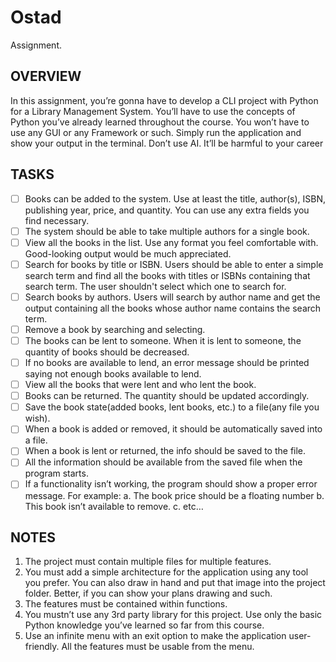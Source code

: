 # Ostad

Assignment.

## OVERVIEW

In this assignment, you’re gonna have to develop a CLI project with Python for a Library
Management System. You’ll have to use the concepts of Python you’ve already learned
throughout the course. You won’t have to use any GUI or any Framework or such. Simply run the
application and show your output in the terminal. Don’t use AI. It’ll be harmful to your career

## TASKS

- [ ] Books can be added to the system. Use at least the title, author(s), ISBN, publishing year, price, and quantity. You can use any extra fields you find necessary.
- [ ] The system should be able to take multiple authors for a single book.
- [ ] View all the books in the list. Use any format you feel comfortable with. Good-looking output would be much appreciated.
- [ ] Search for books by title or ISBN. Users should be able to enter a simple search term and find all the books with titles or ISBNs containing that search term. The user shouldn't select which one to search for.
- [ ] Search books by authors. Users will search by author name and get the output containing all the books whose author name contains the search term.
- [ ] Remove a book by searching and selecting.
- [ ] The books can be lent to someone. When it is lent to someone, the quantity of books should be decreased.
- [ ] If no books are available to lend, an error message should be printed saying not enough books available to lend.
- [ ] View all the books that were lent and who lent the book.
- [ ] Books can be returned. The quantity should be updated accordingly.
- [ ] Save the book state(added books, lent books, etc.) to a file(any file you wish).
- [ ] When a book is added or removed, it should be automatically saved into a file.
- [ ] When a book is lent or returned, the info should be saved to the file.
- [ ] All the information should be available from the saved file when the program starts.
- [ ] If a functionality isn’t working, the program should show a proper error message. For
      example:
      a. The book price should be a floating number
      b. This book isn’t available to remove.
      c. etc…

## NOTES

1. The project must contain multiple files for multiple features.
2. You must add a simple architecture for the application using any tool you prefer. You can also draw in hand and put that image into the project folder. Better, if you can show your
   plans drawing and such.
3. The features must be contained within functions.
4. You mustn’t use any 3rd party library for this project. Use only the basic Python knowledge you’ve learned so far from this course.
5. Use an infinite menu with an exit option to make the application user-friendly. All the features must be usable from the menu.
